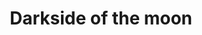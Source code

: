 ---
title: 'Darkside of the moon'
genre: 'Progressive rock'
artist: 'Pink Floyd'
price: 14.99
label: 'A'
image: 'record-images/pink-floyd-darkside.jpg'
band-origin: 'United Kingdom'
country-code: 'GB'
type: 'record'
---